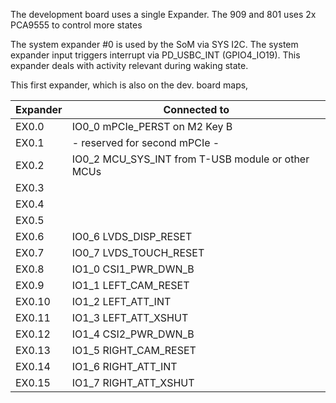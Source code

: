 The development board uses a single Expander. The 909 and 801 uses 2x PCA9555 to control more states

The system expander #0 is used by the SoM via SYS I2C.
The system expander input triggers interrupt via PD_USBC_INT (GPIO4_IO19).
This expander deals with activity relevant during waking state.

This first expander, which is also on the dev. board maps,

| Expander  | Connected to    |
|-----------|-----------------|
| EX0.0     | IO0_0 mPCIe_PERST on M2 Key B    |
| EX0.1     | - reserved for second mPCIe -   |
| EX0.2     | IO0_2 MCU_SYS_INT from T-USB module or other MCUs               |
| EX0.3     |                       |
| EX0.4     |                       |
| EX0.5     |                       |
| EX0.6     | IO0_6 LVDS_DISP_RESET   |
| EX0.7     | IO0_7 LVDS_TOUCH_RESET  |
| EX0.8     | IO1_0 CSI1_PWR_DWN_B  |
| EX0.9     | IO1_1 LEFT_CAM_RESET  |
| EX0.10    | IO1_2 LEFT_ATT_INT    |
| EX0.11    | IO1_3 LEFT_ATT_XSHUT  |
| EX0.12    | IO1_4 CSI2_PWR_DWN_B  |
| EX0.13    | IO1_5 RIGHT_CAM_RESET |
| EX0.14    | IO1_6 RIGHT_ATT_INT   |
| EX0.15    | IO1_7 RIGHT_ATT_XSHUT |

